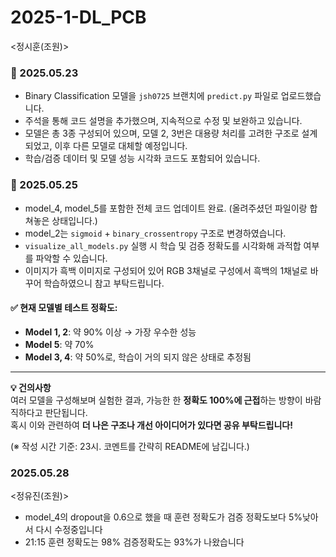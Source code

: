 # 2025-1-DL_PCB

<정시훈(조원)>

### 📌 2025.05.23
- Binary Classification 모델을 `jsh0725` 브랜치에 `predict.py` 파일로 업로드했습니다.
- 주석을 통해 코드 설명을 추가했으며, 지속적으로 수정 및 보완하고 있습니다.
- 모델은 총 3종 구성되어 있으며, 모델 2, 3번은 대용량 처리를 고려한 구조로 설계되었고, 이후 다른 모델로 대체할 예정입니다.
- 학습/검증 데이터 및 모델 성능 시각화 코드도 포함되어 있습니다.

### 📌 2025.05.25
- model_4, model_5를 포함한 전체 코드 업데이트 완료. (올려주셨던 파일이랑 합쳐놓은 상태입니다.)
- model_2는 `sigmoid` + `binary_crossentropy` 구조로 변경하였습니다.
- `visualize_all_models.py` 실행 시 학습 및 검증 정확도를 시각화해 과적합 여부를 파악할 수 있습니다.
- 이미지가 흑백 이미지로 구성되어 있어 RGB 3채널로 구성에서 흑백의 1채널로 바꾸어 학습하였으니 참고 부탁드립니다.
#### ✅ 현재 모델별 테스트 정확도:
- **Model 1, 2**: 약 90% 이상 → 가장 우수한 성능
- **Model 5**: 약 70%
- **Model 3, 4**: 약 50%로, 학습이 거의 되지 않은 상태로 추정됨

---

**💡 건의사항**  
여러 모델을 구성해보며 실험한 결과, 가능한 한 **정확도 100%에 근접**하는 방향이 바람직하다고 판단됩니다.  
혹시 이와 관련하여 **더 나은 구조나 개선 아이디어가 있다면 공유 부탁드립니다!**

(※ 작성 시간 기준: 23시. 코멘트를 간략히 README에 남깁니다.)

### 2025.05.28
<정유진(조원)>
- model_4의 dropout을 0.6으로 했을 때 훈련 정확도가 검증 정확도보다 5%낮아서 다시 수정중입니다
- 21:15 훈련 정확도는 98% 검증정확도는 93%가 나왔습니다
